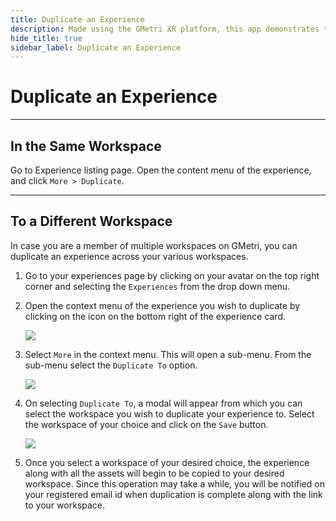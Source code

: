 ```yaml
---
title: Duplicate an Experience
description: Made using the GMetri XR platform, this app demonstrates the compatibility of the GMetri platform with external services like chatbot.
hide_title: true
sidebar_label: Duplicate an Experience
---
```


# Duplicate an Experience

---

## In the Same Workspace

Go to Experience listing page. Open the content menu of the experience, and click `More > Duplicate`.

---

## To a Different Workspace

In case you are a member of multiple workspaces on GMetri, you can duplicate an experience across your various workspaces.

1. Go to your experiences page by clicking on your avatar on the top right corner and selecting the `Experiences` from the drop down menu.

2. Open the context menu of the experience you wish to duplicate by clicking on the icon on the bottom right of the experience card.

    ![](https://s.vrgmetri.com/image/q_90/gb-web/portal-docs/assets/img/screenshots/experience_context_menu_open.png.jpg#boxShadow)

3. Select `More` in the context menu. This will open a sub-menu. From the sub-menu select the `Duplicate To` option.

    ![](https://s.vrgmetri.com/image/q_90/gb-web/portal-docs/assets/img/screenshots/experience_submenu_open.png.jpg#boxShadow)

4. On selecting `Duplicate To`, a modal will appear from which you can select the workspace you wish to duplicate your experience to. Select the workspace of your choice and click on the `Save` button.

    ![](https://s.vrgmetri.com/image/q_90/gb-web/portal-docs/assets/img/screenshots/duplicate_to_modal.png.jpg#boxShadow)

5. Once you select a workspace of your desired choice, the experience along with all the assets will begin to be copied to your desired workspace. Since this operation may take a while, you will be notified on your registered email id when duplication is complete along with the link to your workspace.
